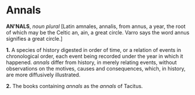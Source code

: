# Annals

**AN'NALS**, _noun_ _plural_ \[Latin amnales, annalis, from annus, a year, the root of which may be the Celtic an, ain, a great circle. Varro says the word annus signifies a great circle.\]

**1.** A species of history digested in order of time, or a relation of events in chronological order, each event being recorded under the year in which it happened. _annals_ differ from history, in merely relating events, without observations on the motives, causes and consequences, which, in history, are more diffusively illustrated.

**2.** The books containing _annals_ as the _annals_ of Tacitus.